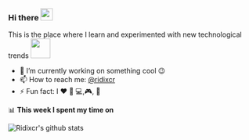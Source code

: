 ### Hi there <a href="#"><img src="https://media.giphy.com/media/hvRJCLFzcasrR4ia7z/giphy.gif" width="25px"></a>





This is the place where I learn and experimented with new technological trends  <a href="#"><img src="https://media.giphy.com/media/Kfl09udXYhbjajJwEt/giphy.gif" width="40"></a>

- 🔭 I’m currently working on something cool :wink:
- 📫 How to reach me: [@ridixcr](https://twitter.com/ridixcr)
- ⚡ Fun fact: I :heart:  :dash: :computer:,:video_game:, :turtle:

📊 **This week I spent my time on**

![Ridixcr's github stats](https://github-readme-stats.vercel.app/api?username=ridixcr&hide_title=true&hide_border=true&count_private=true&hide=contribs,prs)

